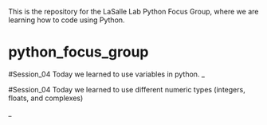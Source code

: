 
This is the repository for the LaSalle Lab Python Focus Group, where we are learning how to code using Python. 
# python_focus_group
#Session_04
Today we learned to use variables in python. _

#Session_04
Today we learned to use different numeric types (integers, floats, and complexes) 

_